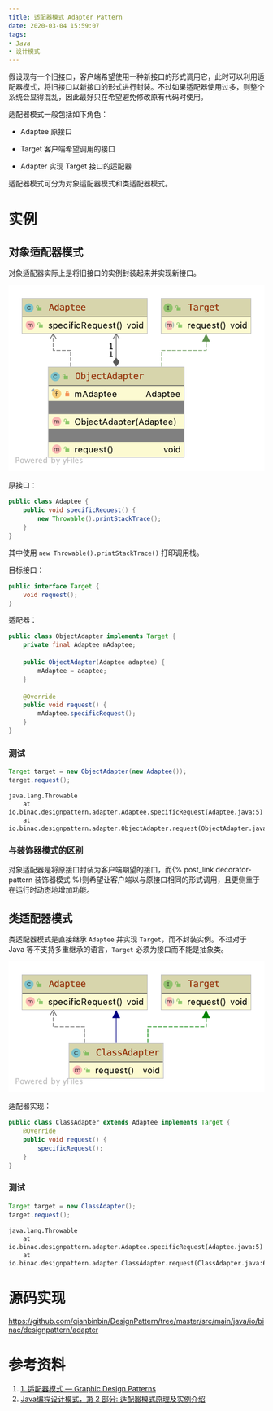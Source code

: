 ```yaml
---
title: 适配器模式 Adapter Pattern
date: 2020-03-04 15:59:07
tags:
- Java
- 设计模式
---
```


假设现有一个旧接口，客户端希望使用一种新接口的形式调用它，此时可以利用适配器模式，将旧接口以新接口的形式进行封装。不过如果适配器使用过多，则整个系统会显得混乱，因此最好只在希望避免修改原有代码时使用。

适配器模式一般包括如下角色：

- Adaptee
  原接口

- Target
  客户端希望调用的接口

- Adapter
  实现 Target 接口的适配器

适配器模式可分为对象适配器模式和类适配器模式。

<!-- more -->

# 实例

## 对象适配器模式

对象适配器实际上是将旧接口的实例封装起来并实现新接口。

![](/images/adapter-pattern/object-adapter.png)

原接口：

```java
public class Adaptee {
    public void specificRequest() {
        new Throwable().printStackTrace();
    }
}
```

其中使用 `new Throwable().printStackTrace()` 打印调用栈。

目标接口：

```java
public interface Target {
    void request();
}
```

适配器：

```java
public class ObjectAdapter implements Target {
    private final Adaptee mAdaptee;

    public ObjectAdapter(Adaptee adaptee) {
        mAdaptee = adaptee;
    }

    @Override
    public void request() {
        mAdaptee.specificRequest();
    }
}
```

### 测试

```java
Target target = new ObjectAdapter(new Adaptee());
target.request();
```

```shell
java.lang.Throwable
	at io.binac.designpattern.adapter.Adaptee.specificRequest(Adaptee.java:5)
	at io.binac.designpattern.adapter.ObjectAdapter.request(ObjectAdapter.java:12)
```

### 与装饰器模式的区别

对象适配器是将原接口封装为客户端期望的接口，而{% post_link decorator-pattern 装饰器模式 %}则希望让客户端以与原接口相同的形式调用，且更侧重于在运行时动态地增加功能。

## 类适配器模式

类适配器模式是直接继承 `Adaptee` 并实现 `Target`，而不封装实例。不过对于 Java 等不支持多重继承的语言，`Target` 必须为接口而不能是抽象类。

![](/images/adapter-pattern/class-adapter.png)

适配器实现：

```java
public class ClassAdapter extends Adaptee implements Target {
    @Override
    public void request() {
        specificRequest();
    }
}
```

### 测试

```java
Target target = new ClassAdapter();
target.request();
```

```shell
java.lang.Throwable
	at io.binac.designpattern.adapter.Adaptee.specificRequest(Adaptee.java:5)
	at io.binac.designpattern.adapter.ClassAdapter.request(ClassAdapter.java:6)
```

# 源码实现

<https://github.com/qianbinbin/DesignPattern/tree/master/src/main/java/io/binac/designpattern/adapter>

# 参考资料

1. [1. 适配器模式 — Graphic Design Patterns](https://design-patterns.readthedocs.io/zh_CN/latest/structural_patterns/adapter.html)
2. [Java编程设计模式，第 2 部分: 适配器模式原理及实例介绍](https://www.ibm.com/developerworks/cn/java/j-lo-adapter-pattern/index.html)
